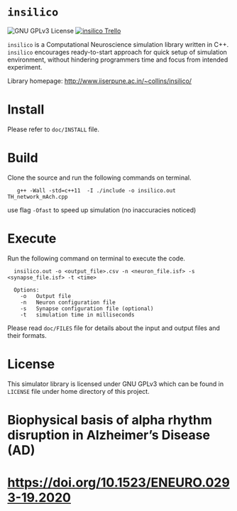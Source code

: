 `insilico`
========

![GNU GPLv3 License](http://img.shields.io/badge/license-GPLv3-green.svg)
[![insilico Trello](https://img.shields.io/badge/Trello-insilico-blue.svg)](https://trello.com/b/lkXzPGqD/insilico)

`insilico` is a Computational Neuroscience simulation library written in C++. `insilico` encourages ready-to-start approach for quick setup of simulation environment, without hindering programmers time and focus from intended experiment.

Library homepage: http://www.iiserpune.ac.in/~collins/insilico/

Install
=======

Please refer to `doc/INSTALL` file.

Build
=====
Clone the source and run the following commands on terminal.
```
   g++ -Wall -std=c++11  -I ./include -o insilico.out TH_network_mAch.cpp
```
use flag `-Ofast` to speed up simulation (no inaccuracies noticed)

Execute
=======

Run the following command on terminal to execute the code.
```
  insilico.out -o <output_file>.csv -n <neuron_file.isf> -s <synapse_file.isf> -t <time>

  Options:
    -o   Output file
    -n   Neuron configuration file
    -s   Synapse configuration file (optional)
    -t   simulation time in milliseconds

```
Please read `doc/FILES` file for details about the input and output files and their formats.

License
=======

This simulator library is licensed under GNU GPLv3 which can be found in `LICENSE` file under home directory of this project.


Biophysical basis of alpha rhythm disruption in Alzheimer’s Disease (AD)
=======

# https://doi.org/10.1523/ENEURO.0293-19.2020


